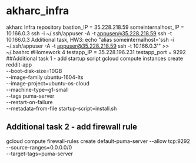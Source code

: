 # akharc_infra
akharc Infra repository
bastion_IP = 35.228.218.59
someinternalhost_IP = 10.166.0.3
ssh -i ~/.ssh/appuser -A -t appuser@35.228.218.59 ssh -t 10.166.0.3
Additional task, HW3:
echo "alias someinternalhost='ssh -i ~/.ssh/appuser -A -t appuser@35.228.218.59 ssh -t 10.166.0.3'" >> ~/.bashrc
#Homework 4
testapp_IP = 35.228.196.231
testapp_port = 9292
##Additional task 1 - add startup script
gcloud compute instances create reddit-app\
  --boot-disk-size=10GB \
  --image-family ubuntu-1604-lts \
  --image-project=ubuntu-os-cloud \
  --machine-type=g1-small \
  --tags puma-server \
  --restart-on-failure \
  --metadata-from-file startup-script=install.sh
## Additional task 2  - add firewall rule
gcloud compute firewall-rules create default-puma-server --allow tcp:9292 \
  --source-ranges=0.0.0.0/0 \
  --target-tags=puma-server
